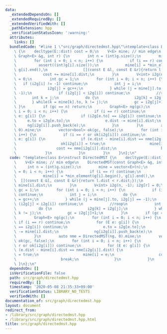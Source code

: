 ```yaml
---
data:
  _extendedDependsOn: []
  _extendedRequiredBy: []
  _extendedVerifiedWith: []
  _pathExtension: hpp
  _verificationStatusIcon: ':warning:'
  attributes:
    links: []
  bundledCode: "#line 1 \"src/graph/directedmst.hpp\"\ntemplate<class E>\nstruct DirectedMST\
    \ {\n    decltype(E::dist) cost = 0;\n    V<E> mine; // min edge\n    DirectedMST(const\
    \ Graph<E> &g, int r) {\n        int n = (int)g.size();\n        mine = vector<E>(n);\n\
    \        for (int i = 0; i < n; i++) {\n            if (i == r) continue;\n  \
    \          assert((int)g[i].size());\n            mine[i] = *min_element(g[i].begin(),\
    \ g[i].end(),\n                [](const E &l, const E &r){return l.dist < r.dist;});\n\
    \            cost += mine[i].dist;\n        }\n        V<int> i2g(n, -1); i2g[r]\
    \ = 0;\n        int gc = 1;\n        for (int i = 0; i < n; i++) {\n         \
    \   if (i2g[i] != -1) continue;\n            int j = i;\n            do {\n  \
    \              i2g[j] = gc++;\n            } while (j = mine[j].to, i2g[j] ==\
    \ -1);\n            if (i2g[j] < i2g[i]) continue;\n            //roop\n     \
    \       int k = j;\n            do {\n                i2g[k] = i2g[j];\n     \
    \       } while(k = mine[k].to, k != j);\n            gc = i2g[j]+1;\n       \
    \ }\n        if (gc == n) return;\n        Graph<E> ng(gc);\n        for (int\
    \ i = 0; i < n; i++) {\n            if (i == r) continue;\n            for (E\
    \ e: g[i]) {\n                if (i2g[e.to] == i2g[i]) continue;\n           \
    \     e.to = i2g[e.to];\n                e.dist -= mine[i].dist;\n           \
    \     ng[i2g[i]].push_back(e);\n            }\n        }\n        auto nme = DirectedMST(ng,\
    \ 0).mine;\n        vector<bool> ok(gc, false);\n        for (int i = 0; i < n;\
    \ i++) {\n            if (i == r or ok[i2g[i]]) continue;\n            for (E\
    \ e: g[i]) {\n                if (e.dist - mine[i].dist == nme[i2g[i]].dist) {\n\
    \                    ok[i2g[i]] = true;\n                    mine[i] = e;\n  \
    \                  cost += nme[i2g[i]].dist;\n                    break;\n   \
    \             }\n            }\n        }\n    }\n};\n"
  code: "template<class E>\nstruct DirectedMST {\n    decltype(E::dist) cost = 0;\n\
    \    V<E> mine; // min edge\n    DirectedMST(const Graph<E> &g, int r) {\n   \
    \     int n = (int)g.size();\n        mine = vector<E>(n);\n        for (int i\
    \ = 0; i < n; i++) {\n            if (i == r) continue;\n            assert((int)g[i].size());\n\
    \            mine[i] = *min_element(g[i].begin(), g[i].end(),\n              \
    \  [](const E &l, const E &r){return l.dist < r.dist;});\n            cost +=\
    \ mine[i].dist;\n        }\n        V<int> i2g(n, -1); i2g[r] = 0;\n        int\
    \ gc = 1;\n        for (int i = 0; i < n; i++) {\n            if (i2g[i] != -1)\
    \ continue;\n            int j = i;\n            do {\n                i2g[j]\
    \ = gc++;\n            } while (j = mine[j].to, i2g[j] == -1);\n            if\
    \ (i2g[j] < i2g[i]) continue;\n            //roop\n            int k = j;\n  \
    \          do {\n                i2g[k] = i2g[j];\n            } while(k = mine[k].to,\
    \ k != j);\n            gc = i2g[j]+1;\n        }\n        if (gc == n) return;\n\
    \        Graph<E> ng(gc);\n        for (int i = 0; i < n; i++) {\n           \
    \ if (i == r) continue;\n            for (E e: g[i]) {\n                if (i2g[e.to]\
    \ == i2g[i]) continue;\n                e.to = i2g[e.to];\n                e.dist\
    \ -= mine[i].dist;\n                ng[i2g[i]].push_back(e);\n            }\n\
    \        }\n        auto nme = DirectedMST(ng, 0).mine;\n        vector<bool>\
    \ ok(gc, false);\n        for (int i = 0; i < n; i++) {\n            if (i ==\
    \ r or ok[i2g[i]]) continue;\n            for (E e: g[i]) {\n                if\
    \ (e.dist - mine[i].dist == nme[i2g[i]].dist) {\n                    ok[i2g[i]]\
    \ = true;\n                    mine[i] = e;\n                    cost += nme[i2g[i]].dist;\n\
    \                    break;\n                }\n            }\n        }\n   \
    \ }\n};\n"
  dependsOn: []
  isVerificationFile: false
  path: src/graph/directedmst.hpp
  requiredBy: []
  timestamp: '2020-05-08 21:35:33+09:00'
  verificationStatus: LIBRARY_NO_TESTS
  verifiedWith: []
documentation_of: src/graph/directedmst.hpp
layout: document
redirect_from:
- /library/src/graph/directedmst.hpp
- /library/src/graph/directedmst.hpp.html
title: src/graph/directedmst.hpp
---
```

